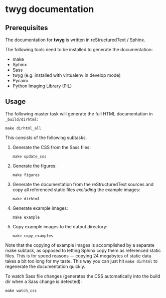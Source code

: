 # twyg documentation

## Prerequisites

The documentation for **twyg** is written in reStructuredText / Sphinx.

The following tools need to be installed to generate the documentation:

* make
* Sphinx
* Sass
* twyg (e.g. installed with virtualenv in develop mode)
* Pycairo
* Python Imaging Library (PIL)


## Usage

The following master task will generate the full HTML documentation in
`_build/dirhtml`:

    make dirhtml_all

This consists of the following subtasks.

1. Generate the CSS from the Sass files:

    ```
    make update_css
    ```

2. Generate the figures:

    ```
    make figures
    ```

3. Generate the documentation from the reStructuredText sources and copy all
referenced static files *excluding* the example images:

    ```
    make dirhtml
    ```

4. Generate example images:

    ```
    make example
    ```

5. Copy example images to the output directory:

    ```
    make copy_examples
    ```

Note that the copying of example images is accomplished by a separate make
subtask, as opposed to letting Sphinx copy them as referenced static files.
This is for speed reasons — copying 24 megabytes of static data takes a bit
too long for my taste. This way you can just hit `make dirhtml` to regenerate
the documentation quickly.

To watch Sass file changes (generates the CSS automatically into the build dir
when a Sass change is detected):

    make watch_css

